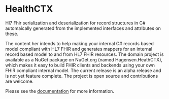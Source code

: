 # HealthCTX

Hl7 Fhir serialization and deserialization for record structures in C# automaically generated from the implemented interfaces and attributes on these.

The content her intends to help making your internal C# records based model compliant with HL7 FHIR and generates mappers for an internal record based model to and from HL7 FHIR resources.
The domain project is available as a NuGet package on NuGet.org (named Hagensen.HeathCTX), which makes it easy to build FHIR clients and backends using your own FHIR compliant internal model.
The current release is an alpha release and is not yet feature complete. The project is open source and contributions are welcome.

Please see the [documentation](HealthCTX.Domain/readme.md) for more information.